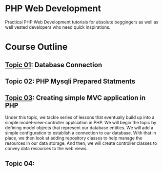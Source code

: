 # PHP Web Development
Practical PHP Web Development tutorials for absolute beggingers as well as well vested developers who need quick inspirations.

# Course Outline

## [Topic 01](./DatabaseConnection): Database Connection


## Topic 02: PHP Mysqli Prepared Statments

## [Topic 03](./SimpleMVC): Creating simple MVC application in PHP
Under this topic, we tackle series of lessons that eventually build up into a simple model-view-controller applciation in PHP.
We will begin the topic by defining model objects that represent our database entities. We will add a simple configuration to establish a connection to our database.
With that in place, we then look at adding repository classes to help manage the resources in our data storage.
And then, we will create controller classes to convey data resources to the web views.

## Topic 04: 